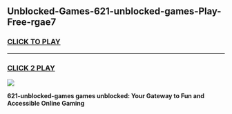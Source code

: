 
## Unblocked-Games-621-unblocked-games-Play-Free-rgae7
<h3>
<a href="https://premium76.site?title=621-unblocked-games&ref=23A">CLICK TO PLAY</a></h3>
<hr>

<h3>
<a href="https://premium76.site?title=621-unblocked-games&ref=23A">CLICK 2 PLAY</a>
  
</h3>

<a href="https://premium76.site?title=621-unblocked-games&ref=23A"><img src="https://clearcache.store/games.png"></a>


**621-unblocked-games games unblocked: Your Gateway to Fun and Accessible Online Gaming**
